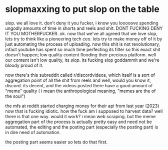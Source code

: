 # slopmaxxing to put slop on the table
slop. we all love it. don't deny it you fucker, i know you looooove spending ungodly amounts of time in shorts and reels and shit. DONT FUCKING DENY IT YOU MOTHERFUCKER. ok. now that we've all agreed that we love slop, lets try to think like a pioneering tech ceo. lets try to make money off of it by just automating the process of uploading. now this shit is not revolutionary, infact youtube has spent so much time perfecting its filter so this exact shit doesn't happen; low quality content flooding their precious platform. well our content isn't low quality, its _slop_. its fucking slop goddammit and we're bloody proud of it. 

now there's this subreddit called r/discordvideos, which itself is a sort of aggregation point of all the shit from reels and well, would you know it, discord. its decent, and the videos posted there have a good amount of "meme" quality ( i mean the anthropological meaning, "memes are the of the soul")

the mfs at reddit started charging money for their api from last year (2023) now that is fucking idiotic. how the fuck am i supposed to harvest data? well there is that one way. would it work? i mean web scraping. but the meme aggregation part of the process is actually pretty easy and need not be automated, the editing and the posting part (especially the posting part) is in dire need of automation. 

the posting part seems easier so lets do that first. 